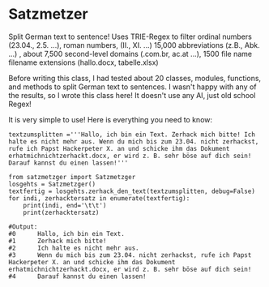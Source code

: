 # Satzmetzer
Split German text to sentence! Uses TRIE-Regex to filter ordinal numbers (23.04., 2.5. ...), roman numbers, (II., XI. ...) 15,000 abbreviations (z.B., Abk. ...) , about 7,500 second-level domains (.com.br, ac.at ...), 1500 file name filename extensions (hallo.docx, tabelle.xlsx)   

Before writing this class, I had tested about 20 classes, modules, functions, and methods to split German text to sentences. I wasn't happy with any of the results, so I wrote this class here! It doesn't use any AI, just old school Regex! 


It is very simple to use! Here is everything you need to know:

```
textzumsplitten ='''Hallo, ich bin ein Text. Zerhack mich bitte! Ich halte es nicht mehr aus. Wenn du mich bis zum 23.04. nicht zerhackst, rufe ich Papst Hackerpeter X. an und schicke ihm das Dokument erhatmichnichtzerhackt.docx, er wird z. B. sehr böse auf dich sein! Darauf kannst du einen lassen!'''

from satzmetzger import Satzmetzger
losgehts = Satzmetzger()
textfertig = losgehts.zerhack_den_text(textzumsplitten, debug=False)
for indi, zerhacktersatz in enumerate(textfertig):
    print(indi, end='\t\t')
    print(zerhacktersatz)
```

```
#Output:
#0		Hallo, ich bin ein Text.
#1		Zerhack mich bitte!
#2		Ich halte es nicht mehr aus.
#3		Wenn du mich bis zum 23.04. nicht zerhackst, rufe ich Papst Hackerpeter X. an und schicke ihm das Dokument erhatmichnichtzerhackt.docx, er wird z. B. sehr böse auf dich sein!
#4		Darauf kannst du einen lassen!
```
